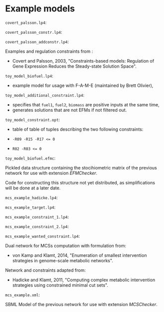 # Example models

```covert_palsson.lp4```:

```covert_palsson_constr.lp4```:

```covert_palsson_addconstr.lp4```:

Examples and regulation constraints from :

- Covert and Palsson, 2003, "Constraints-based models: Regulation of Gene Expression Reduces the Steady-state Solution Space".

```toy_model_biofuel.lp4```:

- example model for usage with F-A-M-E (maintained by Brett Olivier),

```toy_model_additional_constraint.lp4```:

- specifies that ```fuel1```, ```fuel2```, ```biomass``` are positive inputs at the same time,
- generates solutions that are not EFMs if not filtered out.

```toy_model_constraint.opt```:

- table of table of tuples describing the two following constraints:

- ```-R09 -R15 -R17 <= 0```

- ```R02 -R03 <= 0```

```toy_model_biofuel.efmc```:

Pickled data structure containing the stocihiometric matrix of the previous network for use with extension *EFMChecker*.

Code for constructing this structure not yet distributed, as simplifications will be done at a later date.

```mcs_example_hadicke.lp4```:

```mcs_example_target.lp4```:

```mcs_example_constraint_1.lp4```:

```mcs_example_constraint_2.lp4```:

```mcs_example_wanted_constraint.lp4```:

Dual network for MCSs computation with formulation from:

- von Kamp and Klamt, 2014, "Enumeration of smallest intervention strategies in genome-scale metabolic networks".

Network and constraints adapted from:

- Hadicke and Klamt, 2011, "Computing complex metabolic intervention strategies using constrained minimal cut sets".

```mcs_example.xml```:

SBML Model of the previous network for use with extension *MCSChecker*.
